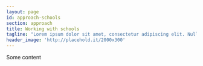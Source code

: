 ```yaml
---
layout: page
id: approach-schools
section: approach
title: Working with schools
tagline: "Lorem ipsum dolor sit amet, consectetur adipiscing elit. Nulla quam velit, vulputate eu pharetra nec, mattis acda se beid fid le."
header_image: 'http://placehold.it/2000x300'
---
```


Some content

